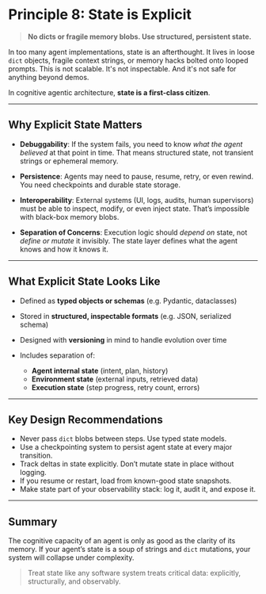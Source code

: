 # Principle 8: State is Explicit

> **No dicts or fragile memory blobs. Use structured, persistent state.**

In too many agent implementations, state is an afterthought. It lives in loose `dict` objects, fragile context strings, or memory hacks bolted onto looped prompts. This is not scalable. It's not inspectable. And it's not safe for anything beyond demos.

In cognitive agentic architecture, **state is a first-class citizen**.

---

## Why Explicit State Matters

* **Debuggability**: If the system fails, you need to know *what the agent believed* at that point in time. That means structured state, not transient strings or ephemeral memory.

* **Persistence**: Agents may need to pause, resume, retry, or even rewind. You need checkpoints and durable state storage.

* **Interoperability**: External systems (UI, logs, audits, human supervisors) must be able to inspect, modify, or even inject state. That’s impossible with black-box memory blobs.

* **Separation of Concerns**: Execution logic should *depend on* state, not *define or mutate* it invisibly. The state layer defines what the agent knows and how it knows it.

---

## What Explicit State Looks Like

* Defined as **typed objects or schemas** (e.g. Pydantic, dataclasses)
* Stored in **structured, inspectable formats** (e.g. JSON, serialized schema)
* Designed with **versioning** in mind to handle evolution over time
* Includes separation of:

  * **Agent internal state** (intent, plan, history)
  * **Environment state** (external inputs, retrieved data)
  * **Execution state** (step progress, retry count, errors)

---

## Key Design Recommendations

* Never pass `dict` blobs between steps. Use typed state models.
* Use a checkpointing system to persist agent state at every major transition.
* Track deltas in state explicitly. Don’t mutate state in place without logging.
* If you resume or restart, load from known-good state snapshots.
* Make state part of your observability stack: log it, audit it, and expose it.

---

## Summary

The cognitive capacity of an agent is only as good as the clarity of its memory. If your agent’s state is a soup of strings and `dict` mutations, your system will collapse under complexity.

> Treat state like any software system treats critical data: explicitly, structurally, and observably.
